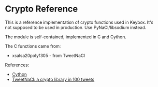 Crypto Reference
================

This is a reference implementation of crypto functions used in Keybox.
It's not supposed to be used in production. Use PyNaCl/libsodium instead.

The module is self-contained, implemented in C and Cython.

The C functions came from:
* xsalsa20poly1305 - from TweetNaCl

References:
* [Cython](https://cython.org)
* [TweetNaCl: a crypto library in 100 tweets](https://tweetnacl.cr.yp.to/software.html)
